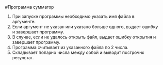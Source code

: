 #Программа сумматор

1. При запуске программы необходимо указать имя файла в аргументе.
2. Если аргумент не указан или указано больше одного, выдает ошибку и завершает программу.
3. В случае, если не удалось открыть файл, выдает ошибку открытия и завершает программу.
4. Программа считывает из указанного файла по 2 числа.
5. Складывает попарно числа между собой и выводит построчно результат.
